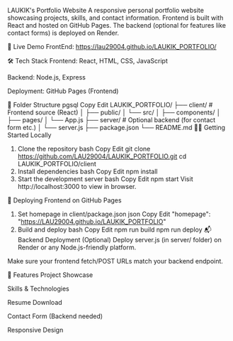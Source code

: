  LAUKIK's Portfolio Website
A responsive personal portfolio website showcasing projects, skills, and contact information.
Frontend is built with React and hosted on GitHub Pages.
The backend (optional for features like contact forms) is deployed on Render.

🚀 Live Demo
FrontEnd: https://lau29004.github.io/LAUKIK_PORTFOLIO/

🛠️ Tech Stack
Frontend: React, HTML, CSS, JavaScript

Backend: Node.js, Express 

Deployment: GitHub Pages (Frontend)

📁 Folder Structure
pgsql
Copy
Edit
LAUKIK_PORTFOLIO/
├── client/                  # Frontend source (React)
│   ├── public/
│   └── src/
│       ├── components/
│       ├── pages/
│       └── App.js
├── server/                  # Optional backend (for contact form etc.)
│   └── server.js
├── package.json
└── README.md
🧑‍💻 Getting Started Locally
1. Clone the repository
bash
Copy
Edit
git clone https://github.com/LAU29004/LAUKIK_PORTFOLIO.git
cd LAUKIK_PORTFOLIO/client
2. Install dependencies
bash
Copy
Edit
npm install
3. Start the development server
bash
Copy
Edit
npm start
Visit http://localhost:3000 to view in browser.

🚢 Deploying Frontend on GitHub Pages
1. Set homepage in client/package.json
json
Copy
Edit
"homepage": "https://LAU29004.github.io/LAUKIK_PORTFOLIO"
2. Build and deploy
bash
Copy
Edit
npm run build
npm run deploy
📬 Backend Deployment (Optional)
Deploy server.js (in server/ folder) on Render or any Node.js-friendly platform.

Make sure your frontend fetch/POST URLs match your backend endpoint.

📌 Features
Project Showcase

Skills & Technologies

Resume Download

Contact Form (Backend needed)

Responsive Design

